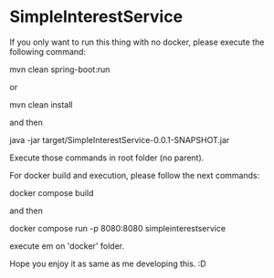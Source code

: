 # SimpleInterestService


If you only want to run this thing with no docker, please execute the following command:

mvn clean spring-boot:run

or

mvn clean install

and then 

java -jar target/SimpleInterestService-0.0.1-SNAPSHOT.jar

Execute those commands in root folder (no parent).

For docker build and execution, please follow the next commands:

docker compose build

and then

docker compose run -p 8080:8080 simpleinterestservice

execute em on 'docker' folder.

Hope you enjoy it as same as me developing this. :D
